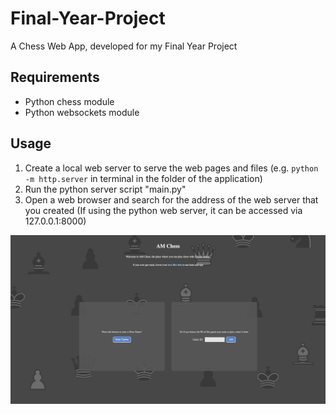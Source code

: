 # Final-Year-Project
A Chess Web App, developed for my Final Year Project

## Requirements
- Python chess module
- Python websockets module

## Usage
1. Create a local web server to serve the web pages and files (e.g. `python -m http.server` in terminal in the folder of the application)
2. Run the python server script "main.py"
3. Open a web browser and search for the address of the web server that you created (If using the python web server, it can be accessed via 127.0.0.1:8000)

![The Index Page of the app](IndexPage.png)

